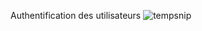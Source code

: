 Authentification des utilisateurs
![tempsnip](https://github.com/DaoudaBoye/Suivi_Appui/assets/125743118/a1a5db54-fe1a-47e0-85a5-ba30d7008411)
